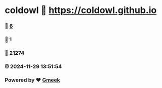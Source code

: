 # coldowl :link: https://coldowl.github.io 
### :page_facing_up: [6](https://coldowl.github.io/tag.html) 
### :speech_balloon: 1 
### :hibiscus: 21274 
### :alarm_clock: 2024-11-29 13:51:54 
### Powered by :heart: [Gmeek](https://github.com/Meekdai/Gmeek)
